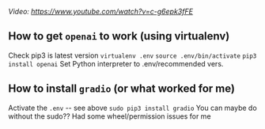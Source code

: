 *Video: https://www.youtube.com/watch?v=c-g6epk3fFE*
## How to get `openai` to work (using virtualenv)
Check pip3 is latest version
`virtualenv .env`
`source .env/bin/activate`
`pip3 install openai`
Set Python interpreter to .env/recommended vers.

## How to install `gradio` (or what worked for me)
Activate the `.env` -- see above
`sudo pip3 install gradio`
You can maybe do without the sudo?? Had some wheel/permission issues for me
